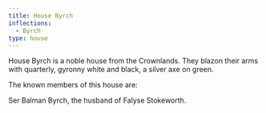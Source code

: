 ```yaml
---
title: House Byrch
inflections:
  - Byrch
type: house
---
```


House Byrch is a noble house from the Crownlands. They blazon their arms with quarterly, gyronny white and black, a silver axe on green.

The known members of this house are:

Ser Balman Byrch, the husband of Falyse Stokeworth.


